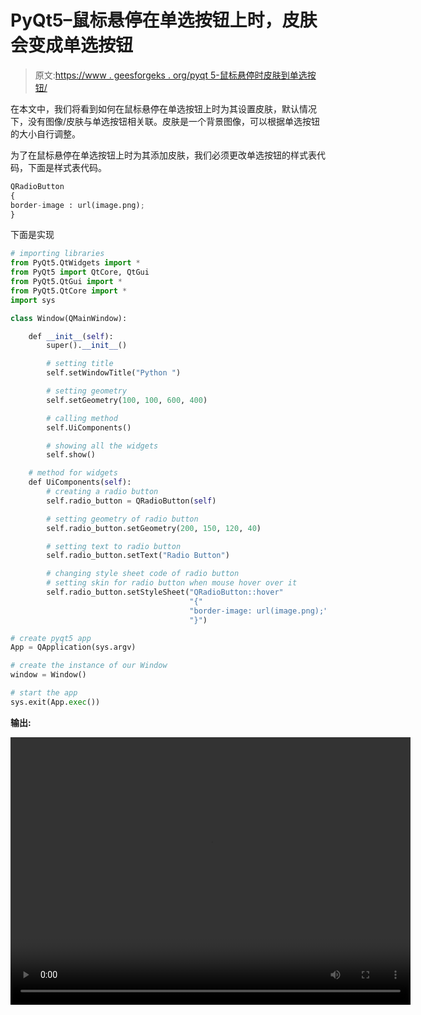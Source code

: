 # PyQt5–鼠标悬停在单选按钮上时，皮肤会变成单选按钮

> 原文:[https://www . geesforgeks . org/pyqt 5-鼠标悬停时皮肤到单选按钮/](https://www.geeksforgeeks.org/pyqt5-skin-to-radio-button-when-mouse-hover-over-it/)

在本文中，我们将看到如何在鼠标悬停在单选按钮上时为其设置皮肤，默认情况下，没有图像/皮肤与单选按钮相关联。皮肤是一个背景图像，可以根据单选按钮的大小自行调整。

为了在鼠标悬停在单选按钮上时为其添加皮肤，我们必须更改单选按钮的样式表代码，下面是样式表代码。

```py
QRadioButton
{
border-image : url(image.png);
}

```

下面是实现

```py
# importing libraries
from PyQt5.QtWidgets import * 
from PyQt5 import QtCore, QtGui
from PyQt5.QtGui import * 
from PyQt5.QtCore import * 
import sys

class Window(QMainWindow):

    def __init__(self):
        super().__init__()

        # setting title
        self.setWindowTitle("Python ")

        # setting geometry
        self.setGeometry(100, 100, 600, 400)

        # calling method
        self.UiComponents()

        # showing all the widgets
        self.show()

    # method for widgets
    def UiComponents(self):
        # creating a radio button
        self.radio_button = QRadioButton(self)

        # setting geometry of radio button
        self.radio_button.setGeometry(200, 150, 120, 40)

        # setting text to radio button
        self.radio_button.setText("Radio Button")

        # changing style sheet code of radio button
        # setting skin for radio button when mouse hover over it
        self.radio_button.setStyleSheet("QRadioButton::hover"
                                        "{"
                                        "border-image: url(image.png);"
                                        "}")

# create pyqt5 app
App = QApplication(sys.argv)

# create the instance of our Window
window = Window()

# start the app
sys.exit(App.exec())
```

**输出:**

<video class="wp-video-shortcode" id="video-394669-1" width="640" height="428" preload="metadata" controls=""><source type="video/mp4" src="https://media.geeksforgeeks.org/wp-content/uploads/20200405192331/Python-05-04-2020-19_23_11.mp4?_=1">[https://media.geeksforgeeks.org/wp-content/uploads/20200405192331/Python-05-04-2020-19_23_11.mp4](https://media.geeksforgeeks.org/wp-content/uploads/20200405192331/Python-05-04-2020-19_23_11.mp4)</video>